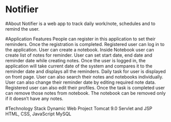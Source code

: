 # Notifier
#About
Notifier is a web app to track daily work/note, schedules and to remind the user.

#Application Features
People can register in this application to set their reminders.
Once the registration is completed. Registered user can log in to the application.
User can create a notebook.
Inside Notebook user can create list of notes for reminder.
User can set start date, end date and reminder date while creating notes.
Once the user is logged in, the application will take current date of the system and compares it to the reminder date and displays all the reminders.
Daily task for user is displayed on front page.
User can also search their notes and notebooks individually.
User can also change their reminder date by editing required note data.
Registered user can also edit their profiles.
Once the task is completed user can remove those notes from notebook.
The notebook can be removed only if it doesn’t have any notes.

#Technology Stack
Dynamic Web Project
Tomcat 9.0
Servlet and JSP
HTML, CSS, JavaScript
MySQL
